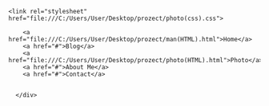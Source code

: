 <!DOCTYPE html>
<html lang="en">
<head>
    <meta charset="UTF-8">
    <meta http-equiv="X-UA-Compatible" content="IE=edge">
    <meta name="viewport" content="width=device-width, initial-scale=1.0">
    <title>Photo</title>

    <link rel="stylesheet" href="file:///C:/Users/User/Desktop/prozect/photo(css).css">

</head>
<body>
    <div class="lnk">
              
  
        <a href="file:///C:/Users/User/Desktop/prozect/man(HTML).html">Home</a>
        <a href="#">Blog</a>
        <a href="file:///C:/Users/User/Desktop/prozect/photo(HTML).html">Photo</a>
        <a href="#">About Me</a>
        <a href="#">Contact</a>

        
      </div>

</body>
</html>
